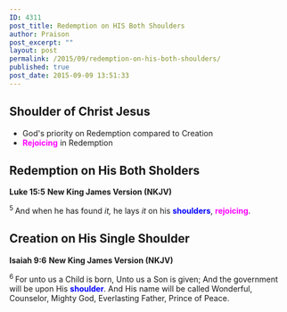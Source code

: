 ```yaml
---
ID: 4311
post_title: Redemption on HIS Both Shoulders
author: Praison
post_excerpt: ""
layout: post
permalink: /2015/09/redemption-on-his-both-shoulders/
published: true
post_date: 2015-09-09 13:51:33
---
```

<h2>Shoulder of Christ Jesus</h2>
<ul>
	<li>God's priority on Redemption compared to Creation</li>
	<li><span style="color: #ff00ff;"><strong>Rejoicing</strong> </span>in Redemption</li>
</ul>
<h2>Redemption on His Both Sholders</h2>
<strong>Luke 15:5</strong>
<strong> New King James Version (NKJV)</strong>

<span id="en-NKJV-25594" class="text Luke-15-5"><sup class="versenum">5 </sup><span class="woj">And when he has found <i>it,</i> he lays <i>it</i> on his <span style="color: #0000ff;"><strong>shoulders</strong></span>, <span style="color: #ff00ff;"><strong>rejoicing</strong></span>.</span></span>
<h2>Creation on His Single Shoulder</h2>
<strong>Isaiah 9:6</strong>
<strong> New King James Version (NKJV)</strong>
<div class="poetry top-1">
<p class="line"><span id="en-NKJV-17836" class="text Isa-9-6"><sup class="versenum">6 </sup>For unto us a Child is born,</span>
<span class="text Isa-9-6">Unto us a Son is given;</span>
<span class="text Isa-9-6">And the government will be upon His <span style="color: #0000ff;"><strong>shoulder</strong></span>.</span>
<span class="text Isa-9-6">And His name will be called</span>
<span class="text Isa-9-6">Wonderful, Counselor, Mighty God,</span>
<span class="text Isa-9-6">Everlasting Father, Prince of Peace.</span></p>
&nbsp;

</div>